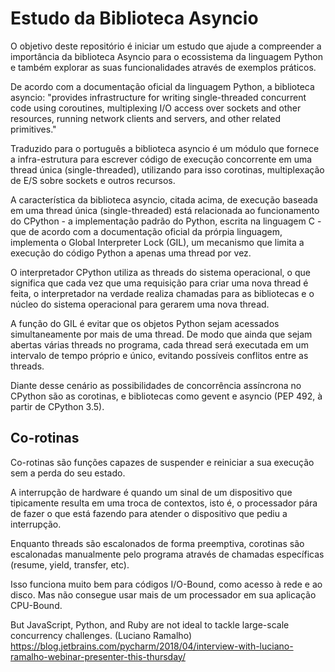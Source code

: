 # Estudo da Biblioteca Asyncio

O objetivo deste repositório é iniciar um estudo que ajude a compreender a importância da biblioteca Asyncio para o ecossistema da linguagem Python e também explorar as suas funcionalidades através de exemplos práticos.

De acordo com a documentação oficial da linguagem Python, a biblioteca asyncio: "provides infrastructure for writing single-threaded concurrent code using coroutines, multiplexing I/O access over sockets and other resources, running network clients and servers, and other related primitives."

Traduzido para o português a biblioteca asyncio é um módulo que fornece a infra-estrutura para escrever código de execução concorrente em uma thread única (single-threaded), utilizando para isso corotinas, multiplexação de E/S sobre sockets e outros recursos.

A característica da biblioteca asyncio, citada acima, de execução baseada em uma thread única (single-threaded) está relacionada ao funcionamento do CPython - a implementação padrão do Python, escrita na linguagem C - que de acordo com a documentação oficial da prórpia linguagem, implementa o Global Interpreter Lock (GIL), um mecanismo que limita a execução do código Python a apenas uma thread por vez.

O interpretador CPython utiliza as threads do sistema operacional, o que significa que cada vez que uma requisição para criar uma nova thread é feita, o interpretador na verdade realiza chamadas para as bibliotecas e o núcleo do sistema operacional para gerarem uma nova thread.

A função do GIL é evitar que os objetos Python sejam acessados simultaneamente por mais de uma thread. De modo que ainda que sejam abertas várias threads no programa, cada thread será executada em um intervalo de tempo próprio e único, evitando possíveis conflitos entre as threads.

Diante desse cenário as possibilidades de concorrência assíncrona no CPython são as corotinas, e bibliotecas como gevent e asyncio (PEP 492, à partir de CPython 3.5).

## Co-rotinas

Co-rotinas são funções capazes de suspender e reiniciar a sua execução sem a perda do seu estado.

A interrupção de hardware é quando um sinal de um dispositivo que tipicamente resulta em uma troca de contextos, isto é, o processador pára de fazer o que está fazendo para atender o dispositivo que pediu a interrupção.

Enquanto threads são escalonados de forma preemptiva, corotinas são escalonadas manualmente pelo programa através de chamadas específicas (resume, yield, transfer, etc).

Isso funciona muito bem para códigos I/O-Bound, como acesso à rede e ao disco. Mas não consegue usar mais de um processador em sua aplicação CPU-Bound.

But JavaScript, Python, and Ruby are not ideal to tackle large-scale concurrency challenges. (Luciano Ramalho) https://blog.jetbrains.com/pycharm/2018/04/interview-with-luciano-ramalho-webinar-presenter-this-thursday/
